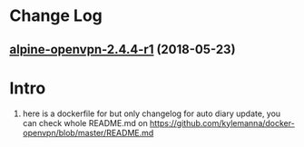 # Change Log

## [alpine-openvpn-2.4.4-r1](https://github.com/sahsu/docker-openvpn/tree/alpine-openvpn-2.4.4-r1) (2018-05-23)


# Intro

1.  here is a dockerfile for but only changelog for auto diary update, you can check whole README.md  on https://github.com/kylemanna/docker-openvpn/blob/master/README.md
